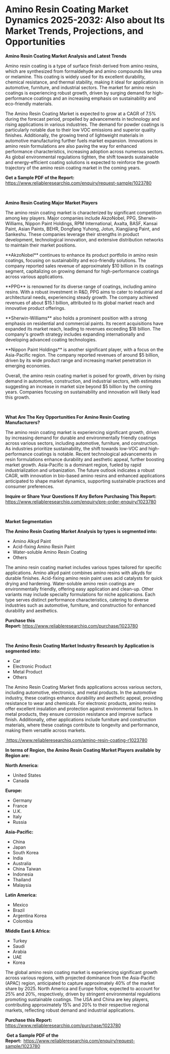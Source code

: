 <p><h1>Amino Resin Coating Market Dynamics 2025-2032: Also about Its Market Trends, Projections, and Opportunities</h1></p><p><strong>Amino Resin Coating Market Analysis and Latest Trends</strong></p>
<p><p>Amino resin coating is a type of surface finish derived from amino resins, which are synthesized from formaldehyde and amino compounds like urea or melamine. This coating is widely used for its excellent durability, chemical resistance, and thermal stability, making it ideal for applications in automotive, furniture, and industrial sectors. The market for amino resin coatings is experiencing robust growth, driven by surging demand for high-performance coatings and an increasing emphasis on sustainability and eco-friendly materials.</p><p>The Amino Resin Coating Market is expected to grow at a CAGR of 7.5% during the forecast period, propelled by advancements in technology and rising applications in various industries. The demand for powder coatings is particularly notable due to their low VOC emissions and superior quality finishes. Additionally, the growing trend of lightweight materials in automotive manufacturing further fuels market expansion. Innovations in amino resin formulations are also paving the way for enhanced performance characteristics, increasing adoption across numerous sectors. As global environmental regulations tighten, the shift towards sustainable and energy-efficient coating solutions is expected to reinforce the growth trajectory of the amino resin coating market in the coming years.</p></p>
<p><strong>Get a Sample PDF of the Report:&nbsp;</strong> <a href="https://www.reliableresearchiq.com/enquiry/request-sample/1023780?utm_campaign=904&utm_medium=2&utm_source=Github&utm_content=ia&utm_term=18042025&utm_id=amino-resin-coating">https://www.reliableresearchiq.com/enquiry/request-sample/1023780</a></p>
<p>&nbsp;</p>
<p><strong>Amino Resin Coating Major Market Players</strong></p>
<p><p>The amino resin coating market is characterized by significant competition among key players. Major companies include AkzoNobel, PPG, Sherwin-Williams, Nippon Paint Holdings, RPM International, Axalta, BASF, Kansai Paint, Asian Paints, BEHR, Dongfang Yuhong, Jotun, Xiangjiang Paint, and Sankeshu. These companies leverage their strengths in product development, technological innovation, and extensive distribution networks to maintain their market positions.</p><p>**AkzoNobel** continues to enhance its product portfolio in amino resin coatings, focusing on sustainability and eco-friendly solutions. The company reported sales revenue of approximately $10 billion in its coatings segment, capitalizing on growing demand for high-performance coatings across various applications.</p><p>**PPG** is renowned for its diverse range of coatings, including amino resins. With a robust investment in R&D, PPG aims to cater to industrial and architectural needs, experiencing steady growth. The company achieved revenues of about $15.1 billion, attributed to its global market reach and innovative product offerings.</p><p>**Sherwin-Williams** also holds a prominent position with a strong emphasis on residential and commercial paints. Its recent acquisitions have expanded its market reach, leading to revenues exceeding $18 billion. The company's growth strategy includes expanding internationally and developing advanced coating technologies.</p><p>**Nippon Paint Holdings** is another significant player, with a focus on the Asia-Pacific region. The company reported revenues of around $5 billion, driven by its wide product range and increasing market penetration in emerging economies.</p><p>Overall, the amino resin coating market is poised for growth, driven by rising demand in automotive, construction, and industrial sectors, with estimates suggesting an increase in market size beyond $5 billion by the coming years. Companies focusing on sustainability and innovation will likely lead this growth.</p></p>
<p>&nbsp;</p>
<p><strong>What Are The Key Opportunities For Amino Resin Coating Manufacturers?</strong></p>
<p><p>The amino resin coating market is experiencing significant growth, driven by increasing demand for durable and environmentally friendly coatings across various sectors, including automotive, furniture, and construction. As industries prioritize sustainability, the shift towards low-VOC and high-performance coatings is notable. Recent technological advancements in resin formulations enhance durability and aesthetic appeal, further boosting market growth. Asia-Pacific is a dominant region, fueled by rapid industrialization and urbanization. The future outlook indicates a robust CAGR, with innovation in bio-based amino resins and enhanced applications anticipated to shape market dynamics, supporting sustainable practices and consumer preferences.</p></p>
<p><strong>Inquire or Share Your Questions If Any Before Purchasing This Report:</strong> <a href="https://www.reliableresearchiq.com/enquiry/pre-order-enquiry/1023780?utm_campaign=904&utm_medium=2&utm_source=Github&utm_content=ia&utm_term=18042025&utm_id=amino-resin-coating">https://www.reliableresearchiq.com/enquiry/pre-order-enquiry/1023780</a></p>
<p>&nbsp;</p>
<p><strong>Market Segmentation</strong></p>
<p><strong>The Amino Resin Coating Market Analysis by types is segmented into:</strong></p>
<p><ul><li>Amino Alkyd Paint</li><li>Acid-fixing Amino Resin Paint</li><li>Water-soluble Amino Resin Coating</li><li>Others</li></ul></p>
<p><p>The amino resin coating market includes various types tailored for specific applications. Amino alkyd paint combines amino resins with alkyds for durable finishes. Acid-fixing amino resin paint uses acid catalysts for quick drying and hardening. Water-soluble amino resin coatings are environmentally friendly, offering easy application and clean-up. Other variants may include specialty formulations for niche applications. Each type serves distinct performance characteristics, catering to diverse industries such as automotive, furniture, and construction for enhanced durability and aesthetics.</p></p>
<p><strong>Purchase this Report:&nbsp;</strong><a href="https://www.reliableresearchiq.com/purchase/1023780?utm_campaign=904&utm_medium=2&utm_source=Github&utm_content=ia&utm_term=18042025&utm_id=amino-resin-coating">https://www.reliableresearchiq.com/purchase/1023780</a></p>
<p>&nbsp;</p>
<p><strong>The Amino Resin Coating Market Industry Research by Application is segmented into:</strong></p>
<p><ul><li>Car</li><li>Electronic Product</li><li>Metal Product</li><li>Others</li></ul></p>
<p><p>The Amino Resin Coating Market finds applications across various sectors, including automotive, electronics, and metal products. In the automotive industry, these coatings enhance durability and aesthetic appeal, providing resistance to wear and chemicals. For electronic products, amino resins offer excellent insulation and protection against environmental factors. In metal products, they ensure corrosion resistance and improve surface finish. Additionally, other applications include furniture and construction materials, where these coatings contribute to longevity and performance, making them versatile across markets.</p></p>
<p><a href="https://www.reliableresearchiq.com/amino-resin-coating-r1023780?utm_campaign=904&utm_medium=2&utm_source=Github&utm_content=ia&utm_term=18042025&utm_id=amino-resin-coating">&nbsp;https://www.reliableresearchiq.com/amino-resin-coating-r1023780</a></p>
<p><strong>In terms of Region, the Amino Resin Coating Market Players available by Region are:</strong></p>
<p>
    <p> <strong> North America: </strong>
        <ul>
            <li>United States</li>
            <li>Canada</li>
        </ul>
        </p> 
    <p> <strong> Europe: </strong>
        <ul>
            <li>Germany</li>
            <li>France</li>
            <li>U.K.</li>
            <li>Italy</li>
            <li>Russia</li>
        </ul>
        </p> 
    <p> <strong> Asia-Pacific: </strong>
        <ul>
            <li>China</li>
            <li>Japan</li>
            <li>South Korea</li>
            <li>India</li>
            <li>Australia</li>
            <li>China Taiwan</li>
            <li>Indonesia</li>
            <li>Thailand</li>
            <li>Malaysia</li>
        </ul>
        </p> 
    <p> <strong> Latin America: </strong>
        <ul>
            <li>Mexico</li>
            <li>Brazil</li>
            <li>Argentina Korea</li>
            <li>Colombia</li>
        </ul>
        </p> 
    <p> <strong> Middle East & Africa: </strong>
        <ul>
            <li>Turkey</li>
            <li>Saudi</li>
            <li>Arabia</li>
            <li>UAE</li>
            <li>Korea</li>
        </ul>
    </p>
    </p>
<p><p>The global amino resin coating market is experiencing significant growth across various regions, with projected dominance from the Asia-Pacific (APAC) region, anticipated to capture approximately 40% of the market share by 2025. North America and Europe follow, expected to account for 25% and 20%, respectively, driven by stringent environmental regulations promoting sustainable coatings. The USA and China are key players, contributing approximately 15% and 20% to their respective regional markets, reflecting robust demand and industrial applications.</p></p>
<p><strong>Purchase this Report: </strong><a href="https://www.reliableresearchiq.com/purchase/1023780?utm_campaign=904&utm_medium=2&utm_source=Github&utm_content=ia&utm_term=18042025&utm_id=amino-resin-coating">https://www.reliableresearchiq.com/purchase/1023780</a></p>
<p>&nbsp;<strong>Get a Sample PDF of the Report:&nbsp;&nbsp;</strong><a href="https://www.reliableresearchiq.com/enquiry/request-sample/1023780?utm_campaign=904&utm_medium=2&utm_source=Github&utm_content=ia&utm_term=18042025&utm_id=amino-resin-coating">https://www.reliableresearchiq.com/enquiry/request-sample/1023780</a></p>
<p><strong></strong></p>
<p><p></p><p></p><p></p></p>